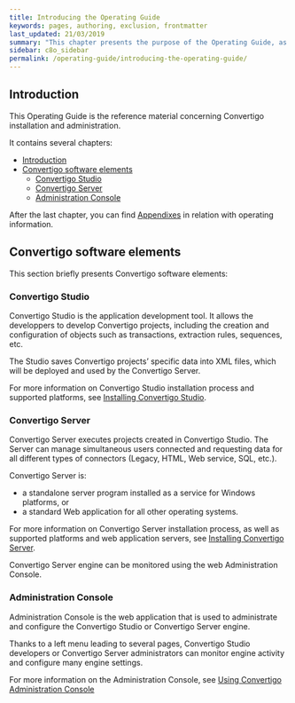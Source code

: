 ```yaml
---
title: Introducing the Operating Guide
keywords: pages, authoring, exclusion, frontmatter
last_updated: 21/03/2019
summary: "This chapter presents the purpose of the Operating Guide, as well as key information about Convertigo softwares."
sidebar: c8o_sidebar
permalink: /operating-guide/introducing-the-operating-guide/
---
```


## Introduction

This Operating Guide is the reference material concerning Convertigo installation and administration.

It contains several chapters:

- [Introduction](#introduction)
- [Convertigo software elements](#convertigo-software-elements)
  - [Convertigo Studio](#convertigo-studio)
  - [Convertigo Server](#convertigo-server)
  - [Administration Console](#administration-console)

After the last chapter, you can find [Appendixes](../appendixes/) in relation with operating information.

## Convertigo software elements

This section briefly presents Convertigo software elements:

### Convertigo Studio

Convertigo Studio is the application development tool. It allows the developpers to develop Convertigo projects, including the creation and configuration of objects such as transactions, extraction rules, sequences, etc.

The Studio saves Convertigo projects’ specific data into XML files, which will be deployed and used by the Convertigo Server.

For more information on Convertigo Studio installation process and supported platforms, see [Installing Convertigo Studio](../installing-convertigo-studio/).

### Convertigo Server

Convertigo Server executes projects created in Convertigo Studio. The Server can manage simultaneous users connected and requesting data for all different types of connectors (Legacy, HTML, Web service, SQL, etc.).

Convertigo Server is:

- a standalone server program installed as a service for Windows platforms, or
- a standard Web application for all other operating systems.

For more information on Convertigo Server installation process, as well as supported platforms and web application servers, see [Installing Convertigo Server](../installing-convertigo-server/).

Convertigo Server engine can be monitored using the web Administration Console.

### Administration Console

Administration Console is the web application that is used to administrate and configure the Convertigo Studio or Convertigo Server engine.

Thanks to a left menu leading to several pages, Convertigo Studio developers or Convertigo Server administrators can monitor engine activity and configure many engine settings.

For more information on the Administration Console, see [Using Convertigo Administration Console](../using-convertigo-administration-console/)
